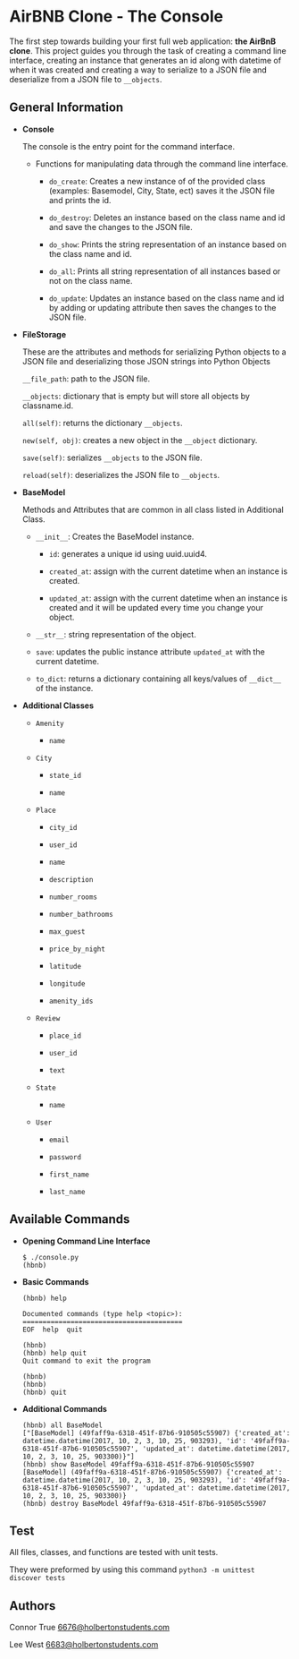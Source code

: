 # AirBNB Clone - The Console

The first step towards building your first full web application: __the AirBnB clone__. This project guides you through the task of creating a command line interface, creating an instance that generates an id along with datetime of when it was created and creating a way to serialize to a JSON file and deserialize from a JSON file to `__objects`.

## General Information

- __Console__

    The console is the entry point for the command interface.

	- Functions for manipulating data through the command line interface.

	    - `do_create`: Creates a new instance of of the provided class (examples: Basemodel, City, State, ect) saves it the JSON file and prints the id.

		- `do_destroy`: Deletes an instance based on the class name and id and save the changes to the JSON file.

		- `do_show`: Prints the string representation of an instance based on the class name and id.

		- `do_all`: Prints all string representation of all instances based or not on the class name.

		- `do_update`: Updates an instance based on the class name and id by adding or updating attribute then saves the changes to the JSON file.


- __FileStorage__

    These are the attributes and methods for serializing Python objects to a JSON file and deserializing those JSON strings into Python Objects

    `__file_path`: path to the JSON file.

	`__objects`: dictionary that is empty but will store all objects by classname.id.

	`all(self)`: returns the dictionary `__objects`.

	`new(self, obj)`: creates a new object in the `__object` dictionary.

	`save(self)`: serializes `__objects` to the JSON file.

	`reload(self)`: deserializes the JSON file to `__objects`.


- __BaseModel__

    Methods and Attributes that are common in all class listed in Additional Class.

	- `__init__`: Creates the BaseModel instance.

	    - `id`: generates a unique id using uuid.uuid4.

		- `created_at`: assign with the current datetime when an instance is created.

		- `updated_at`: assign with the current datetime when an instance is created and it will be updated every time you change your object.

	- `__str__`: string representation of the object.

	- `save`: updates the public instance attribute `updated_at` with the current datetime.

	- `to_dict`: returns a dictionary containing all keys/values of `__dict__` of the instance.


- __Additional Classes__
    

	- `Amenity`

	    - `name`

	- `City`

	    - `state_id`

		- `name`

	- `Place`

	    - `city_id`

		- `user_id`

		- `name`

		- `description`

		- `number_rooms`

		- `number_bathrooms`

		- `max_guest`

		- `price_by_night`

		- `latitude`

		- `longitude`

		- `amenity_ids`

	- `Review`

	    - `place_id`

		- `user_id`

		- `text`

	- `State`

	    - `name`

	- `User`

	    - `email`

		- `password`

		- `first_name`

		- `last_name`

## Available Commands

- __Opening Command Line Interface__

    ```
    $ ./console.py
    (hbnb)
    ```

- __Basic Commands__

    ```
    (hbnb) help

    Documented commands (type help <topic>):
    ========================================
    EOF  help  quit

    (hbnb) 
    (hbnb) help quit
    Quit command to exit the program

    (hbnb) 
    (hbnb) 
    (hbnb) quit 
    ```

- __Additional Commands__

    ```
	(hbnb) all BaseModel
	["[BaseModel] (49faff9a-6318-451f-87b6-910505c55907) {'created_at': datetime.datetime(2017, 10, 2, 3, 10, 25, 903293), 'id': '49faff9a-6318-451f-87b6-910505c55907', 'updated_at': datetime.datetime(2017, 10, 2, 3, 10, 25, 903300)}"]
	(hbnb) show BaseModel 49faff9a-6318-451f-87b6-910505c55907
	[BaseModel] (49faff9a-6318-451f-87b6-910505c55907) {'created_at': datetime.datetime(2017, 10, 2, 3, 10, 25, 903293), 'id': '49faff9a-6318-451f-87b6-910505c55907', 'updated_at': datetime.datetime(2017, 10, 2, 3, 10, 25, 903300)}
	(hbnb) destroy BaseModel 49faff9a-6318-451f-87b6-910505c55907
	```

## Test

All files, classes, and functions are tested with unit tests.

They were preformed by using this command `python3 -m unittest discover tests`

## Authors
Connor True <6676@holbertonstudents.com>

Lee West <6683@holbertonstudents.com>
